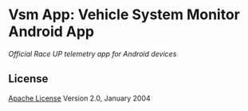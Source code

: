 # Vsm App: Vehicle System Monitor Android App
*Official Race UP telemetry app for Android devices*


## License
[Apache License](http://www.apache.org/licenses/LICENSE-2.0) Version 2.0, January 2004
